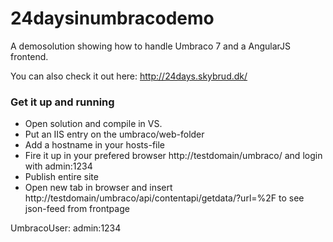 24daysinumbracodemo
===================

A demosolution showing how to handle Umbraco 7 and a AngularJS frontend. 

You can also check it out here: http://24days.skybrud.dk/

### Get it up and running ###

- Open solution and compile in VS. 
- Put an IIS entry on the umbraco/web-folder
- Add a hostname in your hosts-file
- Fire it up in your prefered browser http://testdomain/umbraco/ and login with admin:1234
- Publish entire site
- Open new tab in browser and insert http://testdomain/umbraco/api/contentapi/getdata/?url=%2F to see json-feed from frontpage

UmbracoUser: admin:1234
